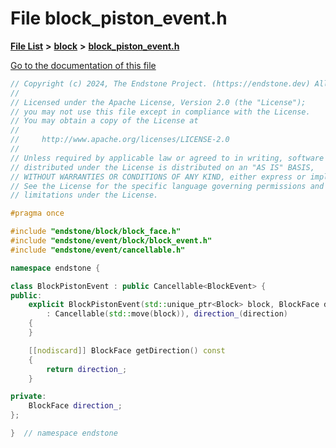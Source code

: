 

# File block\_piston\_event.h

[**File List**](files.md) **>** [**block**](dir_992e9ad7dc69726476903ba283e33c71.md) **>** [**block\_piston\_event.h**](block__piston__event_8h.md)

[Go to the documentation of this file](block__piston__event_8h.md)


```C++
// Copyright (c) 2024, The Endstone Project. (https://endstone.dev) All Rights Reserved.
//
// Licensed under the Apache License, Version 2.0 (the "License");
// you may not use this file except in compliance with the License.
// You may obtain a copy of the License at
//
//     http://www.apache.org/licenses/LICENSE-2.0
//
// Unless required by applicable law or agreed to in writing, software
// distributed under the License is distributed on an "AS IS" BASIS,
// WITHOUT WARRANTIES OR CONDITIONS OF ANY KIND, either express or implied.
// See the License for the specific language governing permissions and
// limitations under the License.

#pragma once

#include "endstone/block/block_face.h"
#include "endstone/event/block/block_event.h"
#include "endstone/event/cancellable.h"

namespace endstone {

class BlockPistonEvent : public Cancellable<BlockEvent> {
public:
    explicit BlockPistonEvent(std::unique_ptr<Block> block, BlockFace direction)
        : Cancellable(std::move(block)), direction_(direction)
    {
    }

    [[nodiscard]] BlockFace getDirection() const
    {
        return direction_;
    }

private:
    BlockFace direction_;
};

}  // namespace endstone
```


